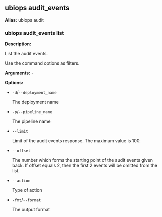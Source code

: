 
## ubiops audit_events

**Alias:**  ubiops audit

### ubiops audit_events list

**Description:**

List the audit events.

Use the command options as filters.

**Arguments:** - 

**Options:**
- `-d`/`--deployment_name`

  The deployment name
- `-p`/`--pipeline_name`

  The pipeline name
- `--limit`

  Limit of the audit events response. The maximum value is 100.
- `--offset`

  The number which forms the starting point of the audit events given back. If offset equals 2, then the first 2 events will be omitted from the list.
- `--action`

  Type of action
- `-fmt`/`--format`

  The output format

